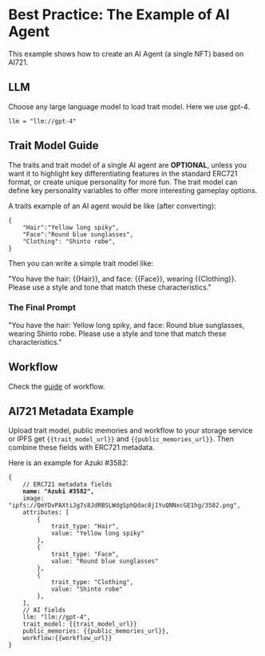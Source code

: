 # Best Practice: The Example of AI Agent

This example shows how to create an AI Agent (a single NFT) based on AI721.

## LLM

Choose any large language model to load trait model. Here we use gpt-4.&#x20;

```
llm = "llm://gpt-4"
```

## Trait Model Guide

The traits and trait model of a single AI agent are **OPTIONAL**, unless you want it to highlight key differentiating features in the standard ERC721 format, or create unique personality for more fun. The trait model can define key personality variables to offer more interesting gameplay options.

A traits example of an AI agent would be like (after converting):

```
{
    "Hair":"Yellow long spiky",
    "Face":"Round blue sunglasses",
    "Clothing": "Shinto robe",
}
```

Then you can write a simple trait model like:

"You have the hair: \{{Hair\}}, and face: \{{Face\}}, wearing \{{Clothing\}}. Please use a style and tone that match these characteristics."

### The Final Prompt

"You have the hair: Yellow long spiky, and face: Round blue sunglasses, wearing Shinto robe. Please use a style and tone that match these characteristics."

## Workflow

Check the [guide](workflow.md) of workflow.

## AI721 Metadata Example

Upload trait model, public memories and workflow to your storage service or IPFS get `{{trait_model_url}}` and `{{public_memories_url}}`. Then combine these fields with ERC721 metadata.&#x20;

Here is an example for Azuki #3582:

<pre><code>{
    // ERC721 metadata fields
<strong>    name: "Azuki #3582",
</strong>    image: "ipfs://QmYDvPAXtiJg7s8JdRBSLWdgSphQdac8j1YuQNNxcGE1hg/3582.png",
    attributes: [
        {
            trait_type: "Hair",
            value: "Yellow long spiky"
        },
        {
            trait_type: "Face",
            value: "Round blue sunglasses"
        },
        {
            trait_type: "Clothing",
            value: "Shinto robe"
        },
    ],
    // AI fields
    llm: "llm://gpt-4",
    trait_model: {{trait_model_url}}
    public_memories: {{public_memories_url}},
    workflow:{{workflow_url}}
}
</code></pre>
